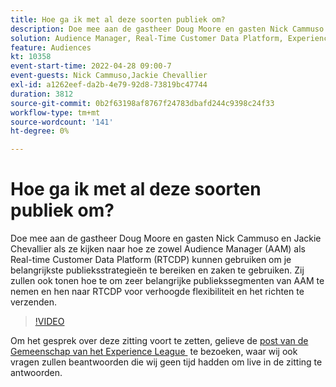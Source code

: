 ```yaml
---
title: Hoe ga ik met al deze soorten publiek om?
description: Doe mee aan de gastheer Doug Moore en gasten Nick Cammuso en Jackie Chevallier als ze kijken hoe ze zowel Audience Manager (AAM) als Real-time Customer Data Platform ... (beschrijvingen moeten tussen 60 en 160 tekens lang zijn) gebruiken
solution: Audience Manager, Real-Time Customer Data Platform, Experience Platform
feature: Audiences
kt: 10358
event-start-time: 2022-04-28 09:00-7
event-guests: Nick Cammuso,Jackie Chevallier
exl-id: a1262eef-da2b-4e79-92d8-73819bc47744
duration: 3812
source-git-commit: 0b2f63198af8767f24783dbafd244c9398c24f33
workflow-type: tm+mt
source-wordcount: '141'
ht-degree: 0%

---
```


# Hoe ga ik met al deze soorten publiek om?

Doe mee aan de gastheer Doug Moore en gasten Nick Cammuso en Jackie Chevallier als ze kijken naar hoe ze zowel Audience Manager (AAM) als Real-time Customer Data Platform (RTCDP) kunnen gebruiken om je belangrijkste publieksstrategieën te bereiken en zaken te gebruiken. Zij zullen ook tonen hoe te om zeer belangrijke publiekssegmenten van AAM te nemen en hen naar RTCDP voor verhoogde flexibiliteit en het richten te verzenden.

>[!VIDEO](https://video.tv.adobe.com/v/342611/?quality=12&learn=on)

Om het gesprek over deze zitting voort te zetten, gelieve de [&#x200B; post van de Gemeenschap van het Experience League &#x200B;](https://experienceleaguecommunities.adobe.com/t5/adobe-audience-manager/experience-league-live-post-session-discussion-how-do-i-handle/m-p/450340#M419) te bezoeken, waar wij ook vragen zullen beantwoorden die wij geen tijd hadden om live in de zitting te antwoorden.

